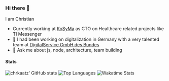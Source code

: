 ### Hi there 👋

I am Christian

- Currently working at [KoSyMa](https://github.com/kosyma-io) as CTO on Healthcare related projects like TI Messenger
- 🔭 I had been working on digitalization in Germany with a very talented team at [DigitalService GmbH des Bundes](https://digitalservice.bund.de)
- 💬 Ask me about js, node, architecture, team building

#### Stats

![chrkaatz' GitHub stats](https://github-readme-stats.vercel.app/api?username=chrkaatz&count_private=true&show_icons=true)
![Top Languages](https://github-readme-stats.vercel.app/api/top-langs/?username=chrkaatz&layout=compact)
![Wakatime Stats](https://github-readme-stats.vercel.app/api/wakatime?username=chrkaatz&layout=compact)


<!--
**chrkaatz/chrkaatz** is a ✨ _special_ ✨ repository because its `README.md` (this file) appears on your GitHub profile.

Here are some ideas to get you started:


- 🌱 I’m currently learning ...
- 👯 I’m looking to collaborate on ...
- 🤔 I’m looking for help with ...
- 💬 Ask me about ...
- 📫 How to reach me: ...
- 😄 Pronouns: ...
- ⚡ Fun fact: ...
-->
